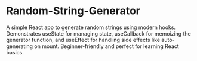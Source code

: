 # Random-String-Generator
A simple React app to generate random strings using modern hooks. Demonstrates useState for managing state, useCallback for memoizing the generator function, and useEffect for handling side effects like auto-generating on mount. Beginner-friendly and perfect for learning React basics.
